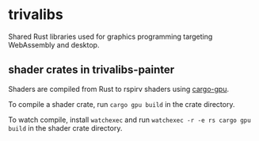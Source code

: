 # trivalibs

Shared Rust libraries used for graphics programming targeting WebAssembly and desktop.

## shader crates in trivalibs-painter

Shaders are compiled from Rust to rspirv shaders using [cargo-gpu](https://github.com/Rust-GPU/cargo-gpu).

To compile a shader crate, run `cargo gpu build` in the crate directory.

To watch compile, install `watchexec` and run `watchexec -r -e rs cargo gpu build` in the shader crate directory.
